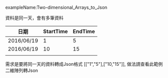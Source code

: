 ﻿exampleName:Two-dimensional_Arrays_to_Json

資料是同一天，會有多筆資料

| 日期       | StartTime | EndTime |
|------------|-----------|---------|
| 2016/06/19 | 1         | 5       |
| 2016/06/19 | 10        | 15      |
|            |           |         |
需求是要將同一天的資料轉成Json格式	[["1","5"],["10,"15"]],
做法請查看此範例二維陣列轉Json
